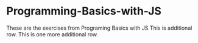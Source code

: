 # Programming-Basics-with-JS
These are the exercises from Programing Basics with JS
This is additional row.
This is one more additional row. 
